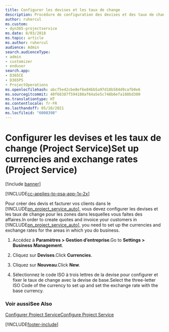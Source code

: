 ```yaml
---
title: Configurer les devises et les taux de change
description: Procédure de configuration des devises et des taux de change dans Project Service
author: ruhercul
ms.custom:
- dyn365-projectservice
ms.date: 8/03/2018
ms.topic: article
ms.author: ruhercul
audience: Admin
search.audienceType:
- admin
- customizer
- enduser
search.app:
- D365CE
- D365PS
- ProjectOperations
ms.openlocfilehash: abcf5e42cbe8ef6e84bb5a97d18b584d9cafb9e6
ms.sourcegitcommit: 40f68387f594180af64a5e5c748b6efa188bd300
ms.translationtype: HT
ms.contentlocale: fr-FR
ms.lasthandoff: 05/10/2021
ms.locfileid: "6008398"
---
```

# <a name="set-up-currencies-and-exchange-rates-project-service"></a><span data-ttu-id="62c13-103">Configurer les devises et les taux de change (Project Service)</span><span class="sxs-lookup"><span data-stu-id="62c13-103">Set up currencies and exchange rates (Project Service)</span></span>

[!include [banner](../includes/psa-now-project-operations.md)]

[!INCLUDE[cc-applies-to-psa-app-1x-2x](../includes/cc-applies-to-psa-app-1x-2x.md)]

<span data-ttu-id="62c13-104">Pour créer des devis et facturer vos clients dans le [!INCLUDE[pn_project_service_auto](../includes/pn-project-service-auto.md)], vous devez configurer les devises et les taux de change pour les zones dans lesquelles vous faites des affaires.</span><span class="sxs-lookup"><span data-stu-id="62c13-104">In order to create quotes and invoice your customers in [!INCLUDE[pn_project_service_auto](../includes/pn-project-service-auto.md)], you need to set up the currencies and exchange rates for the areas in which you do business.</span></span>  
  
1.  <span data-ttu-id="62c13-105">Accédez à **Paramètres > Gestion d’entreprise**.</span><span class="sxs-lookup"><span data-stu-id="62c13-105">Go to **Settings > Business Management**.</span></span>  
  
2.  <span data-ttu-id="62c13-106">Cliquez sur **Devises**.</span><span class="sxs-lookup"><span data-stu-id="62c13-106">Click **Currencies**.</span></span>  
  
3.  <span data-ttu-id="62c13-107">Cliquez sur **Nouveau**.</span><span class="sxs-lookup"><span data-stu-id="62c13-107">Click **New**.</span></span>  
  
4.  <span data-ttu-id="62c13-108">Sélectionnez le code ISO à trois lettres de la devise pour configurer et fixer le taux de change avec la devise de base.</span><span class="sxs-lookup"><span data-stu-id="62c13-108">Select the three-letter ISO Code of the currency to set up and set the exchange rate with the base currency.</span></span>  
  
### <a name="see-also"></a><span data-ttu-id="62c13-109">Voir aussi</span><span class="sxs-lookup"><span data-stu-id="62c13-109">See Also</span></span>  
 [<span data-ttu-id="62c13-110">Configurer Project Service</span><span class="sxs-lookup"><span data-stu-id="62c13-110">Configure Project Service</span></span>](../psa/configure.md)


[!INCLUDE[footer-include](../includes/footer-banner.md)]